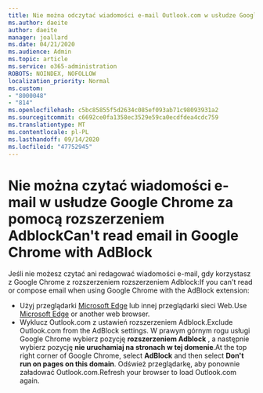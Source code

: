 ```yaml
---
title: Nie można odczytać wiadomości e-mail Outlook.com w usłudze Google Chrome za pomocą rozszerzeniem Adblock
ms.author: daeite
author: daeite
manager: joallard
ms.date: 04/21/2020
ms.audience: Admin
ms.topic: article
ms.service: o365-administration
ROBOTS: NOINDEX, NOFOLLOW
localization_priority: Normal
ms.custom:
- "8000048"
- "814"
ms.openlocfilehash: c5bc85855f5d2634c085ef093ab71c98093931a2
ms.sourcegitcommit: c6692ce0fa1358ec3529e59ca0ecdfdea4cdc759
ms.translationtype: MT
ms.contentlocale: pl-PL
ms.lasthandoff: 09/14/2020
ms.locfileid: "47752945"
---
```

# <a name="cant-read-email-in-google-chrome-with-adblock"></a><span data-ttu-id="9e678-102">Nie można czytać wiadomości e-mail w usłudze Google Chrome za pomocą rozszerzeniem Adblock</span><span class="sxs-lookup"><span data-stu-id="9e678-102">Can't read email in Google Chrome with AdBlock</span></span>

<span data-ttu-id="9e678-103">Jeśli nie możesz czytać ani redagować wiadomości e-mail, gdy korzystasz z Google Chrome z rozszerzeniem rozszerzeniem Adblock:</span><span class="sxs-lookup"><span data-stu-id="9e678-103">If you can't read or compose email when using Google Chrome with the AdBlock extension:</span></span>

- <span data-ttu-id="9e678-104">Użyj przeglądarki [Microsoft Edge](https://go.microsoft.com/fwlink/p/?linkid=2001503&amp;clcid=0x409) lub innej przeglądarki sieci Web.</span><span class="sxs-lookup"><span data-stu-id="9e678-104">Use [Microsoft Edge](https://go.microsoft.com/fwlink/p/?linkid=2001503&amp;clcid=0x409) or another web browser.</span></span>
- <span data-ttu-id="9e678-105">Wyklucz Outlook.com z ustawień rozszerzeniem Adblock.</span><span class="sxs-lookup"><span data-stu-id="9e678-105">Exclude Outlook.com from the AdBlock settings.</span></span> <span data-ttu-id="9e678-106">W prawym górnym rogu usługi Google Chrome wybierz pozycję **rozszerzeniem Adblock** , a następnie wybierz pozycję **nie uruchamiaj na stronach w tej domenie**.</span><span class="sxs-lookup"><span data-stu-id="9e678-106">At the top right corner of Google Chrome, select **AdBlock** and then select **Don't run on pages on this domain**.</span></span> <span data-ttu-id="9e678-107">Odśwież przeglądarkę, aby ponownie załadować Outlook.com.</span><span class="sxs-lookup"><span data-stu-id="9e678-107">Refresh your browser to load Outlook.com again.</span></span>